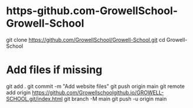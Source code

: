 # https-github.com-GrowellSchool-Growell-School
git clone https://github.com/GrowellSchool/Growell-School.git
cd Growell-School

# Add files if missing
git add .
git commit -m "Add website files"
git push origin main
git remote add origin https://github.com/Growellschoolgithub.io/GROWELL-SCHOOL.git/index.html
git branch -M main
git push -u origin main
